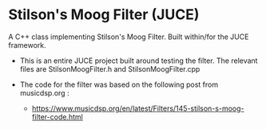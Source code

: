 # Stilson's Moog Filter (JUCE) 
A C++ class implementing Stilson's Moog Filter. Built within/for the JUCE framework.

- This is an entire JUCE project built around testing the filter. The relevant files are StilsonMoogFilter.h and StilsonMoogFilter.cpp

- The code for the filter was based on the following post from musicdsp.org :
  - https://www.musicdsp.org/en/latest/Filters/145-stilson-s-moog-filter-code.html
